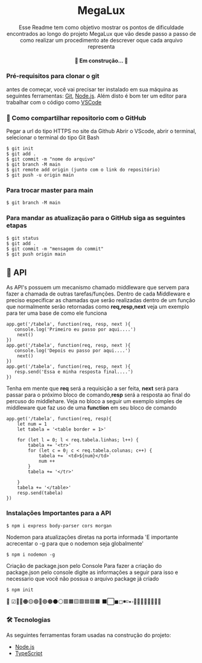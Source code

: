 <h1 align="center"> MegaLux</h1>

<p align=center>Esse Readme tem como objetivo mostrar os pontos de dificuldade encontrados ao longo do projeto MegaLux que vão desde passo a passo de como realizar um procedimento ate descrever oque cada arquivo representa</p>

<h4 align="center"> 
	🚧  Em construção...  🚧
</h4>

### Pré-requisitos para clonar o git
antes de começar, você vai precisar ter instalado em sua máquina as seguintes ferramentas:
[Git](https://git-scm.com), [Node.js](https://nodejs.org/en/). 
Além disto é bom ter um editor para trabalhar com o código como [VSCode](https://code.visualstudio.com/)

### 🎲 Como compartilhar repositorio com o GitHub
 Pegar a url do tipo HTTPS no site da Github
 Abrir o VScode, abrir o terminal, selecionar o terminal do tipo Git Bash

``` 
$ git init 
$ git add . 
$ git commit -m "nome do arquivo"
$ git branch -M main 
$ git remote add origin (junto com o link do repositório) 
$ git push -u origin main 
```
### Para trocar master para main

```
$ git branch -M main
```
### Para mandar as atualização para o GitHub siga as seguintes etapas
```
$ git status 
$ git add . 
$ git commit -m "mensagem do commit"
$ git push origin main
```

<h2>🚀 API</h2>
<p>As API's possuem um mecanismo chamado middleware que servem para fazer a chamada de outras tarefas/funções. Dentro de cada Middleware e preciso especificar as chamadas que serão realizadas dentro de um função que normalmente serão retornadas como <b>req,resp,next</b> veja um exemplo para ter uma base de como ele funciona </p>

```
app.get('/tabela', function(req, resp, next ){  
   console.log('Primeiro eu passo por aqui....')
	next()
})
app.get('/tabela', function(req, resp, next ){  
   console.log('Depois eu passo por aqui....')
	next()
})
app.get('/tabela', function(req, resp, next ){  
   resp.send('Essa e minha resposta final....')
})
```
<p>Tenha em mente que <b>req</b> será a requisição a ser feita, <b>next</b> será para passar para o próximo bloco de comando,<b>resp</b> será a resposta ao final do percuso do middlehare. Veja no bloco a seguir um exemplo simples de middleware que faz uso de uma <b>function</b> em seu bloco de comando </p>

```
app.get('/tabela', function(req, resp){ 
    let num = 1
    let tabela = '<table border = 1>'

    for (let l = 0; l < req.tabela.linhas; l++) {
        tabela += '<tr>'
        for (let c = 0; c < req.tabela.colunas; c++) {
            tabela += `<td>${num}</td>`
            num ++
        }
        tabela += '</tr>'
        
    }
    tabela += '</table>'
    resp.send(tabela)
})
```
<h3>Instalações Importantes para a API</h3>

```
$ npm i express body-parser cors morgan 
```
Nodemon para atualizações diretas na porta informada 'E importante acrecentar o -g para que o nodemon seja globalmente'

```
$ npm i nodemon -g
```
Criação de package.json pelo Console
Para fazer a criação do package.json pelo console digite as informações a seguir para isso e necessario que você não possua o arquivo package já criado

```
$ npm init
```










🚀 
☑🔘🔴🟠🟡🟢🔵🟣🟤⚫⚪🟥🟧🟨🟩🟦🟪🟫
⬛⬜◼◻◾◽▪▫🔸🔹🔶🔷🔺🔻🔲🔳






































### 🛠 Tecnologias

As seguintes ferramentas foram usadas na construção do projeto:

- [Node.js](https://nodejs.org/en/)
- [TypeScript](https://www.typescriptlang.org/)